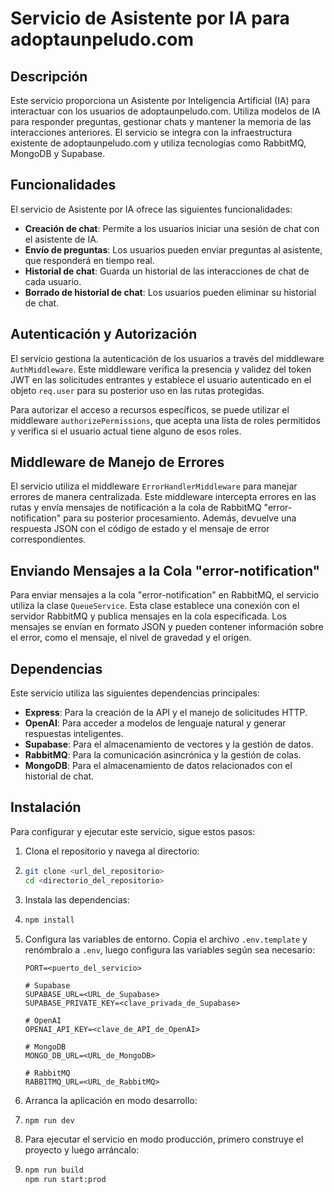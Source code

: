# Servicio de Asistente por IA para adoptaunpeludo.com

## Descripción

Este servicio proporciona un Asistente por Inteligencia Artificial (IA) para interactuar con los usuarios de adoptaunpeludo.com. Utiliza modelos de IA para responder preguntas, gestionar chats y mantener la memoria de las interacciones anteriores. El servicio se integra con la infraestructura existente de adoptaunpeludo.com y utiliza tecnologías como RabbitMQ, MongoDB y Supabase.

## Funcionalidades

El servicio de Asistente por IA ofrece las siguientes funcionalidades:

- **Creación de chat**: Permite a los usuarios iniciar una sesión de chat con el asistente de IA.
- **Envío de preguntas**: Los usuarios pueden enviar preguntas al asistente, que responderá en tiempo real.
- **Historial de chat**: Guarda un historial de las interacciones de chat de cada usuario.
- **Borrado de historial de chat**: Los usuarios pueden eliminar su historial de chat.

## Autenticación y Autorización

El servicio gestiona la autenticación de los usuarios a través del middleware `AuthMiddleware`. Este middleware verifica la presencia y validez del token JWT en las solicitudes entrantes y establece el usuario autenticado en el objeto `req.user` para su posterior uso en las rutas protegidas.

Para autorizar el acceso a recursos específicos, se puede utilizar el middleware `authorizePermissions`, que acepta una lista de roles permitidos y verifica si el usuario actual tiene alguno de esos roles.

## Middleware de Manejo de Errores

El servicio utiliza el middleware `ErrorHandlerMiddleware` para manejar errores de manera centralizada. Este middleware intercepta errores en las rutas y envía mensajes de notificación a la cola de RabbitMQ "error-notification" para su posterior procesamiento. Además, devuelve una respuesta JSON con el código de estado y el mensaje de error correspondientes.

## Enviando Mensajes a la Cola "error-notification"

Para enviar mensajes a la cola "error-notification" en RabbitMQ, el servicio utiliza la clase `QueueService`. Esta clase establece una conexión con el servidor RabbitMQ y publica mensajes en la cola especificada. Los mensajes se envían en formato JSON y pueden contener información sobre el error, como el mensaje, el nivel de gravedad y el origen.

## Dependencias

Este servicio utiliza las siguientes dependencias principales:

- **Express**: Para la creación de la API y el manejo de solicitudes HTTP.
- **OpenAI**: Para acceder a modelos de lenguaje natural y generar respuestas inteligentes.
- **Supabase**: Para el almacenamiento de vectores y la gestión de datos.
- **RabbitMQ**: Para la comunicación asincrónica y la gestión de colas.
- **MongoDB**: Para el almacenamiento de datos relacionados con el historial de chat.

## Instalación

Para configurar y ejecutar este servicio, sigue estos pasos:

1. Clona el repositorio y navega al directorio:
2. 
    ```bash
    git clone <url_del_repositorio>
    cd <directorio_del_repositorio>
    ```

3. Instala las dependencias:
4. 
    ```bash
    npm install
    ```

5. Configura las variables de entorno. Copia el archivo `.env.template` y renómbralo a `.env`, luego configura las variables según sea necesario:

    ```plaintext
    PORT=<puerto_del_servicio>

    # Supabase
    SUPABASE_URL=<URL_de_Supabase>
    SUPABASE_PRIVATE_KEY=<clave_privada_de_Supabase>

    # OpenAI
    OPENAI_API_KEY=<clave_de_API_de_OpenAI>

    # MongoDB
    MONGO_DB_URL=<URL_de_MongoDB>

    # RabbitMQ
    RABBITMQ_URL=<URL_de_RabbitMQ>
    ```

6. Arranca la aplicación en modo desarrollo:
7. 
    ```bash
    npm run dev
    ```

8. Para ejecutar el servicio en modo producción, primero construye el proyecto y luego arráncalo:
9. 
    ```bash
    npm run build
    npm run start:prod
    ```



